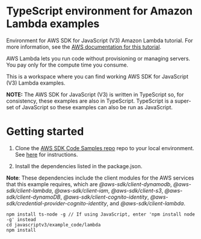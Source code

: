 # TypeScript environment for Amazon Lambda examples
Environment for AWS SDK for JavaScript (V3) Amazon Lambda tutorial. For more information, see the [AWS documentation for this tutorial](https://docs.aws.amazon.com/sdk-for-javascript/v3/developer-guide/using-lambda-functions.html).

AWS Lambda lets you run code without provisioning or managing servers. You pay only for the compute time you consume.

This is a workspace where you can find working AWS SDK for JavaScript (V3) Lambda examples. 

**NOTE:** The AWS SDK for JavaScript (V3) is written in TypeScript so, for consistency, these examples are also in TypeScript. TypeScript is
a super-set of JavaScript so these examples can also be run as JavaScript.

# Getting started

1. Clone the [AWS SDK Code Samples repo](https://github.com/awsdocs/aws-doc-sdk-examples) repo to your local environment. See [here](https://docs.github.com/en/github/creating-cloning-and-archiving-repositories/cloning-a-repository) for instructions.

2. Install the dependencies listed in the package.json.

**Note**: These dependencies include the client modules for the AWS services that this example requires, 
which are *@aws-sdk/client-dynamodb*, *@aws-sdk/client-lambda*, *@aws-sdk/client-iam*, 
*@aws-sdk/client-s3*, *@aws-sdk/client-dynamoDB*, *@aws-sdk/client-cognito-identity*, 
*@aws-sdk/credential-provider-cognito-identity*, and *@aws-sdk/client-lambda*.
```
npm install ts-node -g // If using JavaScript, enter 'npm install node -g' instead
cd javascriptv3/example_code/lambda
npm install
```
